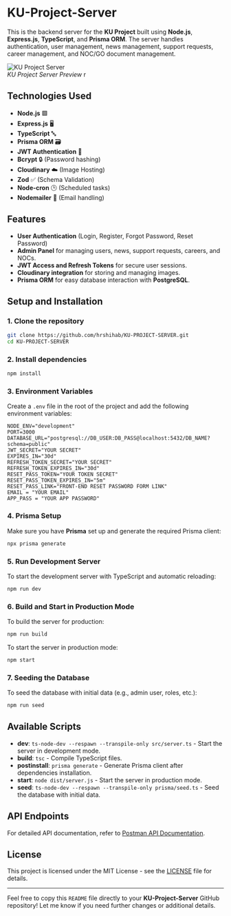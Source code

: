

# KU-Project-Server

This is the backend server for the **KU Project** built using **Node.js**, **Express.js**, **TypeScript**, and **Prisma ORM**. The server handles authentication, user management, news management, support requests, career management, and NOC/GO document management.

![KU Project Server](https://i.ibb.co.com/prwW9cQk/KU-ICT-CELL-PROJECT-ERD.png)  
*KU Project Server Preview*
r
## Technologies Used

- **Node.js** 🟩
- **Express.js** 🖥️
- **TypeScript** 🔤
- **Prisma ORM** 🗃️
- **JWT Authentication** 🔐
- **Bcrypt** 🔒 (Password hashing)
- **Cloudinary** ☁️ (Image Hosting)
- **Zod** ✅ (Schema Validation)
- **Node-cron** 🕒 (Scheduled tasks)
- **Nodemailer** 📧 (Email handling)


## Features

- **User Authentication** (Login, Register, Forgot Password, Reset Password)
- **Admin Panel** for managing users, news, support requests, careers, and NOCs.
- **JWT Access and Refresh Tokens** for secure user sessions.
- **Cloudinary integration** for storing and managing images.
- **Prisma ORM** for easy database interaction with **PostgreSQL**.

## Setup and Installation

### 1. Clone the repository

```bash
git clone https://github.com/hrshihab/KU-PROJECT-SERVER.git
cd KU-PROJECT-SERVER
```

### 2. Install dependencies

```bash
npm install
```

### 3. Environment Variables

Create a `.env` file in the root of the project and add the following environment variables:

```env
NODE_ENV="development"
PORT=3000
DATABASE_URL="postgresql://DB_USER:DB_PASS@localhost:5432/DB_NAME?schema=public"
JWT_SECRET="YOUR SECRET"
EXPIRES_IN="30d"
REFRESH_TOKEN_SECRET="YOUR SECRET"
REFRESH_TOKEN_EXPIRES_IN="30d"
RESET_PASS_TOKEN="YOUR TOKEN SECRET"
RESET_PASS_TOKEN_EXPIRES_IN="5m"
RESET_PASS_LINK="FRONT-END RESET PASSWORD FORM LINK"
EMAIL = "YOUR EMAIL"
APP_PASS = "YOUR APP PASSWORD"

```

### 4. Prisma Setup

Make sure you have **Prisma** set up and generate the required Prisma client:

```bash
npx prisma generate
```

### 5. Run Development Server

To start the development server with TypeScript and automatic reloading:

```bash
npm run dev
```

### 6. Build and Start in Production Mode

To build the server for production:

```bash
npm run build
```

To start the server in production mode:

```bash
npm start
```

### 7. Seeding the Database

To seed the database with initial data (e.g., admin user, roles, etc.):

```bash
npm run seed
```

## Available Scripts

- **dev**: `ts-node-dev --respawn --transpile-only src/server.ts` - Start the server in development mode.
- **build**: `tsc` - Compile TypeScript files.
- **postinstall**: `prisma generate` - Generate Prisma client after dependencies installation.
- **start**: `node dist/server.js` - Start the server in production mode.
- **seed**: `ts-node-dev --respawn --transpile-only prisma/seed.ts` - Seed the database with initial data.

## API Endpoints

For detailed API documentation, refer to [Postman API Documentation](https://documenter.getpostman.com/view/31300739/2sAYkEpzNh).

## License

This project is licensed under the MIT License - see the [LICENSE](LICENSE) file for details.

---

Feel free to copy this `README` file directly to your **KU-Project-Server** GitHub repository! Let me know if you need further changes or additional details.
